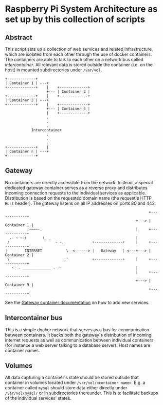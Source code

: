 # Raspberry Pi System Architecture as set up by this collection of scripts

## Abstract

This script sets up a collection of web services and related infrastructure, which are isolated from each other through the use of docker containers. The containers are able to talk to each other on a network bus called _intercontainer_. All relevant data is stored outside the container (i.e. on the host) in mounted subdirectories under `/var/vol`.

```
+-------------+    
| Container 1 | ---+
+-------------+    |    +-------------+
                   +--- | Container 2 |
+-------------+    |    +-------------+
| Container 3 | ---+
+-------------+    |    +-------------+
                   +--- | Container 4 |
                   |    +-------------+
                   .
                   .
                   .
            Intercontainer
                   .
                   .
                   .
+-------------+    |
| Container n | ---+
+-------------+    
```

## Gateway

No containers are directly accessible from the network. Instead, a special dedicated gateway container serves as a reverse proxy and distributes incoming connection requests to the individual services as applicable. Distribution is based on the requested domain name (the request's HTTP `Host` header). 
The gateway listens on all IP addresses on ports 80 and 443.
``` 
                                                                  +-------------+
                                                            +---> | Container 1 |
          .-~~~-.                                           |     +-------------+
  .- ~ ~-(       )_ _                                       |
 /                     ~ -.             +-------------+     |     +-------------+
|        INTERNET           \  <------> |   Gateway   | <---+---> | Container 2 |
 \                         .'           +-------------+     |     +-------------+
   ~- . _____________ . -~                                  |
                                                            |     +-------------+
                                                            +---> | Container 3 |
                                                                  +-------------+
```
See the [Gateway container documentation](doc/gateway.md) on how to add new services.

## Intercontainer bus

This is a simple docker network that serves as a bus for communication between containers. It backs both the gateway's distribution of incoming internet requests as well as communication between individual containers (for instance a web server talking to a database server). Host names are container names.

## Volumes

All data capturing a container's state should be stored outside that container in volumes located under `/var/vol/<container name>`. E.g. a container called `mysql` should store data either directly under `/var/vol/mysql/` or in subdirectories thereunder. This is to facilitate backups of the individual services' states.